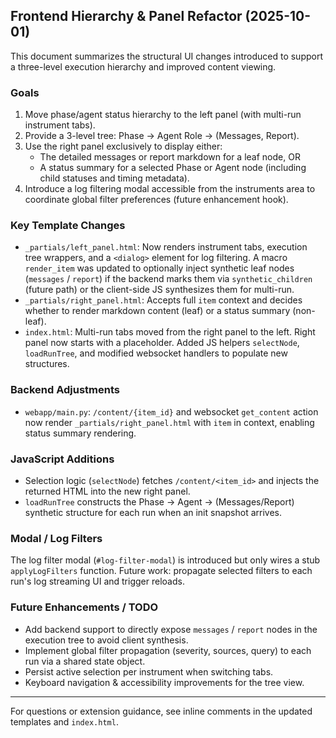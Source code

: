 ## Frontend Hierarchy & Panel Refactor (2025-10-01)

This document summarizes the structural UI changes introduced to support a three-level execution hierarchy and improved content viewing.

### Goals
1. Move phase/agent status hierarchy to the left panel (with multi-run instrument tabs).
2. Provide a 3-level tree: Phase -> Agent Role -> (Messages, Report).
3. Use the right panel exclusively to display either:
   - The detailed messages or report markdown for a leaf node, OR
   - A status summary for a selected Phase or Agent node (including child statuses and timing metadata).
4. Introduce a log filtering modal accessible from the instruments area to coordinate global filter preferences (future enhancement hook).

### Key Template Changes
- `_partials/left_panel.html`: Now renders instrument tabs, execution tree wrappers, and a `<dialog>` element for log filtering. A macro `render_item` was updated to optionally inject synthetic leaf nodes (`messages` / `report`) if the backend marks them via `synthetic_children` (future path) or the client-side JS synthesizes them for multi-run.
- `_partials/right_panel.html`: Accepts full `item` context and decides whether to render markdown content (leaf) or a status summary (non-leaf).
- `index.html`: Multi-run tabs moved from the right panel to the left. Right panel now starts with a placeholder. Added JS helpers `selectNode`, `loadRunTree`, and modified websocket handlers to populate new structures.

### Backend Adjustments
- `webapp/main.py`: `/content/{item_id}` and websocket `get_content` action now render `_partials/right_panel.html` with `item` in context, enabling status summary rendering.

### JavaScript Additions
- Selection logic (`selectNode`) fetches `/content/<item_id>` and injects the returned HTML into the new right panel.
- `loadRunTree` constructs the Phase -> Agent -> (Messages/Report) synthetic structure for each run when an init snapshot arrives.

### Modal / Log Filters
The log filter modal (`#log-filter-modal`) is introduced but only wires a stub `applyLogFilters` function. Future work: propagate selected filters to each run's log streaming UI and trigger reloads.

### Future Enhancements / TODO
- Add backend support to directly expose `messages` / `report` nodes in the execution tree to avoid client synthesis.
- Implement global filter propagation (severity, sources, query) to each run via a shared state object.
- Persist active selection per instrument when switching tabs.
- Keyboard navigation & accessibility improvements for the tree view.

---
For questions or extension guidance, see inline comments in the updated templates and `index.html`.
